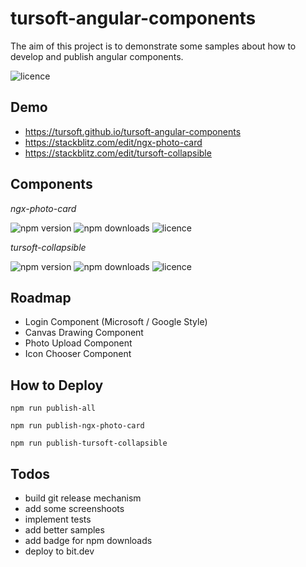 # tursoft-angular-components

The aim of this project is to demonstrate some samples about how to develop and publish angular components.

![licence](https://img.shields.io/npm/l/ngx-photo-card)

## Demo
* https://tursoft.github.io/tursoft-angular-components
* https://stackblitz.com/edit/ngx-photo-card
* https://stackblitz.com/edit/tursoft-collapsible

## Components
*ngx-photo-card*

![npm version](https://img.shields.io/npm/v/ngx-photo-card)
![npm downloads](https://img.shields.io/npm/dt/ngx-photo-card)
![licence](https://img.shields.io/npm/l/ngx-photo-card)


*tursoft-collapsible*

![npm version](https://img.shields.io/npm/v/tursoft-collapsible)
![npm downloads](https://img.shields.io/npm/dt/tursoft-collapsible)
![licence](https://img.shields.io/npm/l/tursoft-collapsible)


## Roadmap
* Login Component (Microsoft / Google Style)
* Canvas Drawing Component
* Photo Upload Component
* Icon Chooser Component

## How to Deploy

```
npm run publish-all
```

```
npm run publish-ngx-photo-card
```

```
npm run publish-tursoft-collapsible
```

## Todos

* build git release mechanism
* add some screenshoots
* implement tests
* add better samples
* add badge for npm downloads
* deploy to bit.dev

